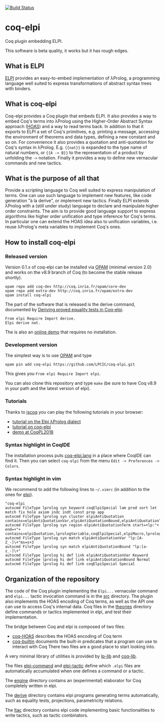 [![Build Status](https://travis-ci.org/LPCIC/coq-elpi.svg?branch=master)](https://travis-ci.org/LPCIC/coq-elpi)

# coq-elpi
Coq plugin embedding ELPI.

This software is beta quality, it works but it has rough edges.

## What is ELPI
[ELPI](https://github.com/LPCIC/elpi) provides an easy-to-embed 
implementation of λProlog, a programming language well suited to
express transformations of abstract syntax trees with binders.  

## What is coq-elpi
Coq-elpi provides a Coq plugin that embeds ELPI.
It also provides a way to embed Coq's terms into λProlog using
the Higher-Order Abstract Syntax approach
([HOAS](https://en.wikipedia.org/wiki/Higher-order_abstract_syntax))
and a way to read terms back.  In addition to that it exports to ELPI a
set of Coq's primitives, e.g. printing a message, accessing the
environment of theorems and data types, defining a new constant and so on.
For convenience it also provides a quotation and anti-quotation for Coq's
syntax in λProlog.  E.g. `{{nat}}` is expanded to the type name of natural
numbers, or `{{A -> B}}` to the representation of a product by unfolding the `->`
notation. Finally it provides a way to define new vernacular commands and
new tactics.

## What is the purpose of all that
Provide a scripting language to Coq well suited to express manipulation
of terms.  One can use such language to implement new features, like
code generation "à la derive", or implement new tactics.
Finally ELPI extends λProlog with a (still under study) language to declare and
manipulate higher order constraints. The aim is to provide good language support
to express algorithms like higher order unification and type inference for
Coq's terms.  In particular one can extend the HOAS idea also to unification
variables, i.e. reuse λProlog's meta variables to implement Coq's ones.

## How to install coq-elpi

### Released version

Version 0.1.x of coq-elpi can be installed via [OPAM](http://opam.ocaml.org/) (minimal version 2.0) and works on the v8.9 branch of Coq (to become the stable release shortly).

```shell
opam repo add coq-dev http://coq.inria.fr/opam/core-dev
opam repo add extra-dev http://coq.inria.fr/opam/extra-dev
opam install coq-elpi
```

The part of the software that is released is the derive command, documented
by [Deriving proved equality tests in Coq-elpi](https://hal.inria.fr/hal-01897468).

```coq
From elpi Require Import derive.
Elpi derive nat.
```

The is also an [online demo](https://lpcic.github.io/coq-elpi-www/tutorial-demo_derive.html) that requires no installation.

### Development version

The simplest way is to use [OPAM](http://opam.ocaml.org/) and type
```
opam pin add coq-elpi https://github.com/LPCIC/coq-elpi.git
```
This gives you `From elpi Require Import elpi`.

You can also clone this repository and type `make` (be sure to have Coq v8.9 in
your path and the latest version of elpi).

### Tutorials

Thanks to [jscoq](https://github.com/ejgallego/jscoq) you can play the following tutorials in your browser:
- [tutorial on the Elpi λProlog dialect](https://lpcic.github.io/coq-elpi-www/tutorial-elpi_lang.html) 
- [tutorial on coq-elpi](https://lpcic.github.io/coq-elpi-www/tutorial-coq_elpi.html) 
- [demo at CoqPL2018](https://lpcic.github.io/coq-elpi-www/tutorial-demo_CoqPL2018.html)


### Syntax highlight in CoqIDE

The installation process puts [coq-elpi.lang](https://github.com/LPCIC/coq-elpi/blob/master/etc/coq-elpi.lang)
in a place where CoqIDE can find it.  Then you can select `coq-elpi`
from the menu `Edit -> Preferences -> Colors`.

### Syntax highlight in vim

We recommend to add the following lines to `~/.vimrc` (in addition to the ones
for [elpi](https://github.com/LPCIC/elpi#syntax-highlight-in-vim)).

```vim
"coq-elpi
autocmd FileType lprolog syn keyword coqElpiSpecial lam prod sort let match fix hole axiom indc indt const prop app
autocmd FileType lprolog syn cluster elpiAntiQuotation contains=elpiAntiQuotationVar,elpiAntiQuotationBound,elpiAntiQuotationTerm
autocmd FileType lprolog syn region elpiAntiQuotationTerm start=+lp:"+ end=+"+ contains=elpiQuotation,lprologVariable,coqElpiSpecial,elpiMacro,lprologSpecial
autocmd FileType lprolog syn match elpiAntiQuotationVar "lp:[A-Z_-]\+"ms=s+3
autocmd FileType lprolog syn match elpiAntiQuotationBound "lp:[a-z_-]\+"
autocmd FileType lprolog hi def link elpiAntiQuotationVar Keyword
autocmd FileType lprolog hi def link elpiAntiQuotationBound Normal
autocmd FileType lprolog hi def link coqElpiSpecial Special
```

## Organization of the repository

The code of the Coq plugin implementing the `Elpi...` vernacular command and
`elpi...` tactic invocation command is in the [src](src) directory.  The plugin
also implements the HOAS encoding of Coq terms, as well as the API one can use
to access Coq's internal data. Coq files in the [theories](theories) directory
define commands or tactics implemented in elpi, and test their implementation.

The bridge between Coq and elpi is composed of two files:
- [coq-HOAS](coq-HOAS.elpi) describes the HOAS encoding of Coq term
- [coq-builtin](coq-builtin.elpi) documents the built-in predicates that
  a program can use to interact with Coq 
There two files are a good place to start looking into.

A very minimal library of utilities is provided by [lp-lib](lp-lib.elpi) and
[coq-lib](coq-lib.elpi).

The files [elpi-command](elpi-command.elpi) and [elpi-tactic](elpi-tactic.elpi)
define which `.elpi` files are automatically accumulated when one defines a
command or a tactic.

The [engine](engine) directory contains an (experimental) elaborator for Coq
completely written in elpi.

The [derive](derive) directory contains elpi programs generating terms
automatically, such as equality tests, projections, parametricity relations.

The [ltac](ltac) directory contains elpi code implementing basic functionalities to write tactics, such as tactic combinators.





